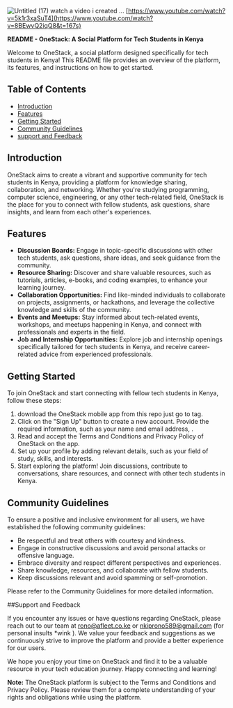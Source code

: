 ![Untitled (17)](https://github.com/Rono0365/OneStack/assets/63807776/d6e59b1f-eeba-4e60-a2c0-c36f6ff07351)
watch a  video i created ... 
[https://www.youtube.com/watch?v=5k1r3xaSuT4](https://www.youtube.com/watch?v=8BEwvQ2iqQ8&t=167s)


**README - OneStack: A Social Platform for Tech Students in Kenya**

Welcome to OneStack, a social platform designed specifically for tech students in Kenya! This README file provides an overview of the platform, its features, and instructions on how to get started.

## Table of Contents

- [Introduction](#introduction)
- [Features](#features)
- [Getting Started](#getting-started)
- [Community Guidelines](#community-guidelines)
- [support and Feedback](#support-and-feedback)

## Introduction

OneStack aims to create a vibrant and supportive community for tech students in Kenya, providing a platform for knowledge sharing, collaboration, and networking. Whether you're studying programming, computer science, engineering, or any other tech-related field, OneStack is the place for you to connect with fellow students, ask questions, share insights, and learn from each other's experiences.

## Features

- **Discussion Boards:** Engage in topic-specific discussions with other tech students, ask questions, share ideas, and seek guidance from the community.
- **Resource Sharing:** Discover and share valuable resources, such as tutorials, articles, e-books, and coding examples, to enhance your learning journey.
- **Collaboration Opportunities:** Find like-minded individuals to collaborate on projects, assignments, or hackathons, and leverage the collective knowledge and skills of the community.
- **Events and Meetups:** Stay informed about tech-related events, workshops, and meetups happening in Kenya, and connect with professionals and experts in the field.
- **Job and Internship Opportunities:** Explore job and internship openings specifically tailored for tech students in Kenya, and receive career-related advice from experienced professionals.

## Getting Started

To join OneStack and start connecting with fellow tech students in Kenya, follow these steps:

1. download the OneStack mobile app from this repo just go to tag.
2. Click on the "Sign Up" button to create a new account. Provide the required information, such as your name and email address, .
3. Read and accept the Terms and Conditions and Privacy Policy of OneStack on the app.
4. Set up your profile by adding relevant details, such as your field of study, skills, and interests.
5. Start exploring the platform! Join discussions, contribute to conversations, share resources, and connect with other tech students in Kenya.

## Community Guidelines

To ensure a positive and inclusive environment for all users, we have established the following community guidelines:

- Be respectful and treat others with courtesy and kindness.
- Engage in constructive discussions and avoid personal attacks or offensive language.
- Embrace diversity and respect different perspectives and experiences.
- Share knowledge, resources, and collaborate with fellow students.
- Keep discussions relevant and avoid spamming or self-promotion.

Please refer to the Community Guidelines for more detailed information.

##Support and Feedback

If you encounter any issues or have questions regarding OneStack, please reach out to our team at [rono@afleet.co.ke](mailto:rono@afleet.co.ke) or nkiprono589@gmail.com (for personal insults *wink ). We value your feedback and suggestions as we continuously strive to improve the platform and provide a better experience for our users.

We hope you enjoy your time on OneStack and find it to be a valuable resource in your tech education journey. Happy connecting and learning!

**Note:** The OneStack platform is subject to the Terms and Conditions and Privacy Policy. Please review them for a complete understanding of your rights and obligations while using the platform.
